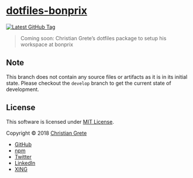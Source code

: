 # [dotfiles-bonprix][github-url]

[![Latest GitHub Tag][shield-github-tag]][github-tags-url]

> Coming soon: Christian Grete’s dotfiles package to setup his workspace at bonprix

## Note
This branch does not contain any source files or artifacts as it is in its initial state. Please checkout the `develop` branch to get the current state of development.

## License

This software is licensed under [MIT License](LICENSE.md).

Copyright © 2018 [Christian Grete](https://christiangrete.com)
- [GitHub](https://github.com/ChristianGrete)
- [npm](https://www.npmjs.com/~christiangrete)
- [Twitter](https://twitter.com/ChristianGrete)
- [LinkedIn](https://www.linkedin.com/in/ChristianGrete)
- [XING](https://www.xing.com/profile/Christian_Grete2)

[github-url]: https://github.com/ChristianGrete/dotfiles-bonprix
[github-tags-url]: https://github.com/ChristianGrete/dotfiles-bonprix/tags
[shield-github-tag]: https://img.shields.io/github/tag/ChristianGrete/dotfiles-bonprix